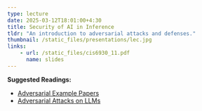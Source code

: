 ```yaml
---
type: lecture
date: 2025-03-12T18:01:00+4:30
title: Security of AI in Inference
tldr: "An introduction to adversarial attacks and defenses."
thumbnail: /static_files/presentations/lec.jpg
links:
    - url: /static_files/cis6930_11.pdf
      name: slides
---
```

**Suggested Readings:**
- [Adversarial Example Papers](https://nicholas.carlini.com/writing/2019/all-adversarial-example-papers.html)
- [Adversarial Attacks on LLMs](https://lilianweng.github.io/posts/2023-10-25-adv-attack-llm/)
